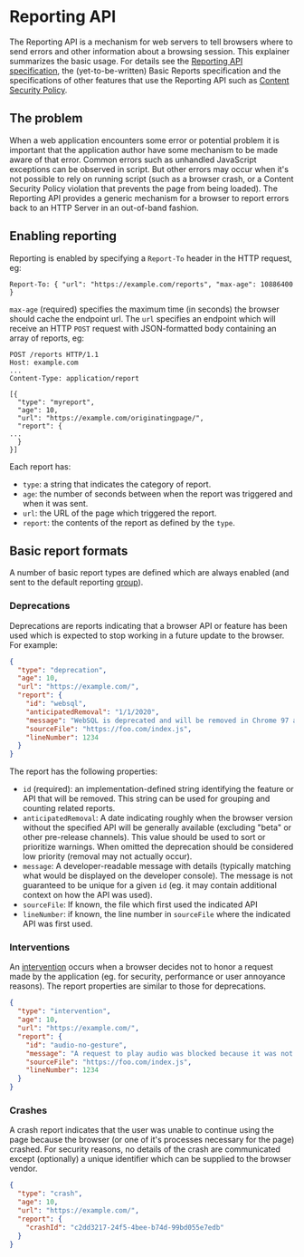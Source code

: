 # Reporting API #
The Reporting API is a mechanism for web servers to tell browsers where to send errors and other information about a browsing session.  This explainer summarizes the basic usage.  For details see the [Reporting API specification](http://wicg.github.io/reporting/), the (yet-to-be-written) Basic Reports specification and the specifications of other features that use the Reporting API such as [Content Security Policy](https://w3c.github.io/webappsec-csp/#reporting).

## The problem ##
When a web application encounters some error or potential problem it is important that the application author have some mechanism to be made aware of that error.  Common errors such as unhandled JavaScript exceptions can be observed in script.  But other errors may occur when it's not possible to rely on running script (such as a browser crash, or a Content Security Policy violation that prevents the page from being loaded).  The Reporting API provides a generic mechanism for a browser to report errors back to an HTTP Server in an out-of-band fashion.

## Enabling reporting ##
Reporting is enabled by specifying a `Report-To` header in the HTTP request, eg:
```http
Report-To: { "url": "https://example.com/reports", "max-age": 10886400 }
```
`max-age` (required) specifies the maximum time (in seconds) the browser should cache the endpoint url.  The `url` specifies an endpoint which will receive an HTTP `POST` request with JSON-formatted body containing an array of reports, eg:
```http
POST /reports HTTP/1.1
Host: example.com
...
Content-Type: application/report

[{
  "type": "myreport",
  "age": 10,
  "url": "https://example.com/originatingpage/",
  "report": {
...
  }
}]
```

Each report has: 
 - `type`: a string that indicates the category of report.
 - `age`: the number of seconds between when the report was triggered and when it was sent.
 - `url`: the URL of the page which triggered the report.
 - `report`: the contents of the report as defined by the `type`.

## Basic report formats ##
A number of basic report types are defined which are always enabled (and sent to the default reporting [group](http://wicg.github.io/reporting/#id-member)).

### Deprecations ###
Deprecations are reports indicating that a browser API or feature has been used which is expected to stop working in a future update to the browser.  For example:

```json
{
  "type": "deprecation",
  "age": 10,
  "url": "https://example.com/",
  "report": { 
    "id": "websql", 
    "anticipatedRemoval": "1/1/2020", 
    "message": "WebSQL is deprecated and will be removed in Chrome 97 around January 2020",
    "sourceFile": "https://foo.com/index.js",
    "lineNumber": 1234
  }
}
```

The report has the following properties:
- `id` (required): an implementation-defined string identifying the feature or API that will be removed.  This string can be used for grouping and counting related reports.
- `anticipatedRemoval`: A date indicating roughly when the browser version without the specified API will be generally available (excluding "beta" or other pre-release channels).  This value should be used to sort or prioritize warnings.  When omitted the deprecation should be considered low priority (removal may not actually occur).  
- `message`: A developer-readable message with details (typically matching what would be displayed on the developer console).  The message is not guaranteed to be unique for a given `id` (eg. it may contain additional context on how the API was used).
- `sourceFile`: If known, the file which first used the indicated API
- `lineNumber`: if known, the line number in `sourceFile` where the indicated API was first used.

### Interventions ###
An [intervention](https://github.com/WICG/interventions/blob/master/README.md) occurs when a browser decides not to honor a request made by the application (eg. for security, performance or user annoyance reasons).  The report properties are similar to those for deprecations.

```json
{
  "type": "intervention",
  "age": 10,
  "url": "https://example.com/",
  "report": { 
    "id": "audio-no-gesture", 
    "message": "A request to play audio was blocked because it was not triggered by user activation (such as a click).",
    "sourceFile": "https://foo.com/index.js",
    "lineNumber": 1234
  }
}
```

### Crashes ###
A crash report indicates that the user was unable to continue using the page because the browser (or one of it's processes necessary for the page) crashed.  For security reasons, no details of the crash are communicated except (optionally) a unique identifier which can be supplied to the browser vendor. 

```json
{
  "type": "crash",
  "age": 10,
  "url": "https://example.com/",
  "report": { 
    "crashId": "c2dd3217-24f5-4bee-b74d-99bd055e7edb"
  }
}
```
